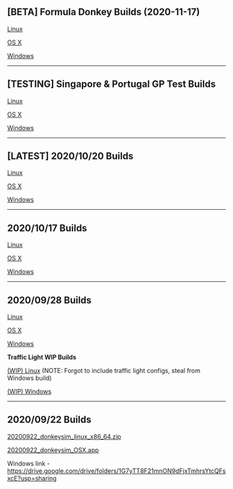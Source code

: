 ## [BETA] Formula Donkey Builds (2020-11-17)
[Linux](https://drive.google.com/file/d/105gKdQUtD2IBg6e7WMvxqe-noze1aiHz/view?usp=sharing)

[OS X](https://drive.google.com/file/d/1SW-7l2ley0NhgVB4qBHzmjyLfL_5WoD-/view?usp=sharing)

[Windows](https://drive.google.com/file/d/1Oww657Kc_KP_IvdU6hUchLSsTLNhnb3Q/view?usp=sharing)

------

## [TESTING] Singapore & Portugal GP Test Builds
[Linux](https://drive.google.com/file/d/1dQlFBVdPdnInuOPYsjoT2nQnafKC1MBN/view?usp=sharing)

[OS X](https://drive.google.com/file/d/1pPviHvgXbm5lR0Nu6CAIRGcJ26YrHXlZ/view?usp=sharing)

[Windows](https://drive.google.com/file/d/1iClGfOLx4vo0i50gup04A7nvT5hYyxlA/view?usp=sharing)

------

## [LATEST] 2020/10/20 Builds
[Linux](https://drive.google.com/file/d/1R5HcwKRiYsxDGtHkpDZziyVNG1ufGgNg/view?usp=sharing)

[OS X](https://drive.google.com/file/d/1SqgRm4DeRHZshKEuBaDhYI5l8peP8cEm/view?usp=sharing)

[Windows](https://drive.google.com/file/d/1mlUATkUlG05_xARiqZyD9qjEjjBtmzDN/view?usp=sharing)

------

## 2020/10/17 Builds
[Linux](https://drive.google.com/file/d/187TIZn4jAU42uGUSm_B9CwR7BZvwCvLL/view?usp=sharing)

[OS X](https://drive.google.com/file/d/1YB6Xm2v1nstRo4OQah2zlrTKWJ3jdhAr/view?usp=sharing)

[Windows](https://drive.google.com/file/d/1H2Q1yXm4_5czP_xvLdTG-hjmnRqjWnMI/view?usp=sharing)

------

## 2020/09/28 Builds
[Linux](https://drive.google.com/file/d/1SITDT0mx8UXRVMDnWzuWiVk736y36vxh/view?usp=sharing)

[OS X](https://drive.google.com/file/d/1LL1AKyGWwfRVWfMCBRI57DYxsAlva5Ot/view?usp=sharing)

[Windows](https://drive.google.com/file/d/1wWCshXYVn04SwsrU6JpPlXuReQWIJHht/view?usp=sharing)

**Traffic Light WIP Builds**

[(WIP) Linux](https://drive.google.com/file/d/1pNPPYPFdcKJ2FL04cF2DcIJwB5CFKnV2/view?usp=sharing) (NOTE: Forgot to include traffic light configs, steal from Windows build)

[(WIP) Windows](https://drive.google.com/file/d/1zdi8ZwGtZcCYY8PfDfEKCc-uIGzX4k1y/view?usp=sharing)

------

## 2020/09/22 Builds
[20200922_donkeysim_linux_x86_64.zip](https://drive.google.com/file/d/1paHyW84zqKPcdHfkdFsXHkDEw-vzkvPD/view)

[20200922_donkeysim_OSX.app](https://drive.google.com/file/d/1PfPNOoUx_0f-640ZDRwQHqX4BMFwBxcY/view?usp=sharing)

Windows link - https://drive.google.com/drive/folders/1G7yTT8F21mnON9dFjxTmhrsYtcQFsxcE?usp=sharing
